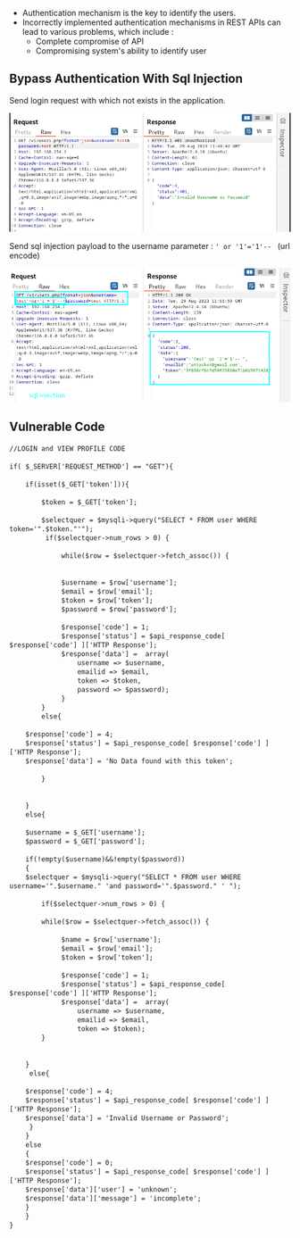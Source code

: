 - Authentication mechanism is the key to identify the users.
- Incorrectly implemented authentication mechanisms in REST APIs can lead to various problems, which include :
  - Complete compromise of API
  - Compromising system's ability to identify user

## Bypass Authentication With Sql Injection

Send login request with which not exists in the application.

![Image](/img/usernotexists.png)

Send sql injection payload to the username parameter : `' or '1'='1'-- ` (url encode)

![Image](/img/sqlinjectionpayload.png)

## Vulnerable Code

```
//LOGIN and VIEW PROFILE CODE

if( $_SERVER['REQUEST_METHOD'] == "GET"){

    if(isset($_GET['token'])){

        $token = $_GET['token'];

        $selectquer = $mysqli->query("SELECT * FROM user WHERE token='".$token."'");
         if($selectquer->num_rows > 0) {

             while($row = $selectquer->fetch_assoc()) {


             $username = $row['username'];
             $email = $row['email'];
             $token = $row['token'];
             $password = $row['password'];

             $response['code'] = 1;
             $response['status'] = $api_response_code[ $response['code'] ]['HTTP Response'];
             $response['data'] =  array(
                 username => $username,
                 emailid => $email,
                 token => $token,
                 password => $password);
             }
        }
        else{

    $response['code'] = 4;
    $response['status'] = $api_response_code[ $response['code'] ]['HTTP Response'];
    $response['data'] = 'No Data found with this token';

        }


    }
    else{

    $username = $_GET['username'];
    $password = $_GET['password'];

    if(!empty($username)&&!empty($password))
    {
    $selectquer = $mysqli->query("SELECT * FROM user WHERE username='".$username." 'and password='".$password." ' ");

        if($selectquer->num_rows > 0) {

        while($row = $selectquer->fetch_assoc()) {

             $name = $row['username'];
             $email = $row['email'];
             $token = $row['token'];

             $response['code'] = 1;
             $response['status'] = $api_response_code[ $response['code'] ]['HTTP Response'];
             $response['data'] =  array(
                 username => $username,
                 emailid => $email,
                 token => $token);
        }


    }
     else{

    $response['code'] = 4;
    $response['status'] = $api_response_code[ $response['code'] ]['HTTP Response'];
    $response['data'] = 'Invalid Username or Password';
     }
    }
    else
    {
    $response['code'] = 0;
    $response['status'] = $api_response_code[ $response['code'] ]['HTTP Response'];
    $response['data']['user'] = 'unknown';
    $response['data']['message'] = 'incomplete';
    }
    }
}

```
